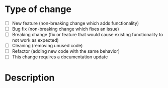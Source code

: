 # Type of change

- [ ] New feature (non-breaking change which adds functionality)
- [ ] Bug fix (non-breaking change which fixes an issue)
- [ ] Breaking change (fix or feature that would cause existing functionality to not work as expected)
- [ ] Cleaning (removing unused code)
- [ ] Refactor (adding new code with the same behavior)
- [ ] This change requires a documentation update

# Description

[//]: # (Please include a summary of the change and which issue is fixed. Please also include relevant motivation and context. List any dependencies that are required for this change.)